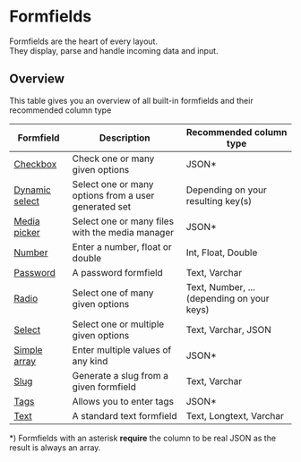 # Formfields

Formfields are the heart of every layout.  
They display, parse and handle incoming data and input.

## Overview

This table gives you an overview of all built-in formfields and their recommended column type

| **Formfield**                       | **Description**                                      | **Recommended column type**                |
|-------------------------------------|------------------------------------------------------|--------------------------------------------|
| [Checkbox](checkbox.md)             | Check one or many given options                      | JSON*                                      |
| [Dynamic select](dynamic-select.md) | Select one or many options from a user generated set | Depending on your resulting key(s)         |
| [Media picker](media-picker.md)     | Select one or many files with the media manager      | JSON*                                      |
| [Number](number.md)                 | Enter a number, float or double                      | Int, Float, Double                         |
| [Password](password.md)             | A password formfield                                 | Text, Varchar                              |
| [Radio](radio.md)                   | Select one of many given options                     | Text, Number, ... (depending on your keys) |
| [Select](select.md)                 | Select one or multiple given options                 | Text, Varchar, JSON                        |
| [Simple array](simple-array.md)     | Enter multiple values of any kind                    | JSON*                                      |
| [Slug](slug.md)                     | Generate a slug from a given formfield               | Text, Varchar                              |
| [Tags](tags.md)                     | Allows you to enter tags                             | JSON*                                      |
| [Text](text.md)                     | A standard text formfield                            | Text, Longtext, Varchar                    |


*) Formfields with an asterisk **require** the column to be real JSON as the result is always an array.